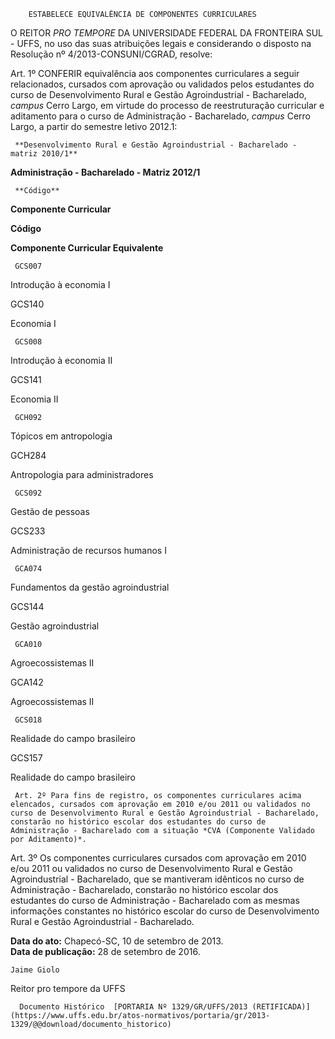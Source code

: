         ESTABELECE EQUIVALÊNCIA DE COMPONENTES CURRICULARES  

O REITOR *PRO TEMPORE* DA UNIVERSIDADE FEDERAL DA FRONTEIRA SUL - UFFS, no uso das suas atribuições legais e considerando o disposto na Resolução nº 4/2013-CONSUNI/CGRAD, resolve:

 Art. 1º CONFERIR equivalência aos componentes curriculares a seguir relacionados, cursados com aprovação ou validados pelos estudantes do curso de Desenvolvimento Rural e Gestão Agroindustrial - Bacharelado, *campus* Cerro Largo, em virtude do processo de reestruturação curricular e aditamento para o curso de Administração - Bacharelado, *campus* Cerro Largo, a partir do semestre letivo 2012.1:

     **Desenvolvimento Rural e Gestão Agroindustrial - Bacharelado - matriz 2010/1**

   **Administração - Bacharelado - Matriz 2012/1**

     **Código**

   **Componente Curricular**

   **Código**

   **Componente Curricular Equivalente**

     GCS007

   Introdução à economia I

   GCS140

   Economia I

     GCS008

   Introdução à economia II

   GCS141

   Economia II

     GCH092

   Tópicos em antropologia

   GCH284

   Antropologia para administradores

     GCS092

   Gestão de pessoas

   GCS233

   Administração de recursos humanos I

     GCA074

   Fundamentos da gestão agroindustrial

   GCS144

   Gestão agroindustrial

     GCA010

   Agroecossistemas II

   GCA142

   Agroecossistemas II

     GCS018

   Realidade do campo brasileiro

   GCS157

   Realidade do campo brasileiro

     Art. 2º Para fins de registro, os componentes curriculares acima elencados, cursados com aprovação em 2010 e/ou 2011 ou validados no curso de Desenvolvimento Rural e Gestão Agroindustrial - Bacharelado, constarão no histórico escolar dos estudantes do curso de Administração - Bacharelado com a situação *CVA (Componente Validado por Aditamento)*.

 Art. 3º Os componentes curriculares cursados com aprovação em 2010 e/ou 2011 ou validados no curso de Desenvolvimento Rural e Gestão Agroindustrial - Bacharelado, que se mantiveram idênticos no curso de Administração - Bacharelado, constarão no histórico escolar dos estudantes do curso de Administração - Bacharelado com as mesmas informações constantes no histórico escolar do curso de Desenvolvimento Rural e Gestão Agroindustrial - Bacharelado.

  

   **Data do ato:** Chapecó-SC, 10 de setembro de 2013.   
 **Data de publicação:**  28 de setembro de 2016. 

    Jaime Giolo   
 Reitor pro tempore da UFFS 

      Documento Histórico  [PORTARIA Nº 1329/GR/UFFS/2013 (RETIFICADA)](https://www.uffs.edu.br/atos-normativos/portaria/gr/2013-1329/@@download/documento_historico)     
      
